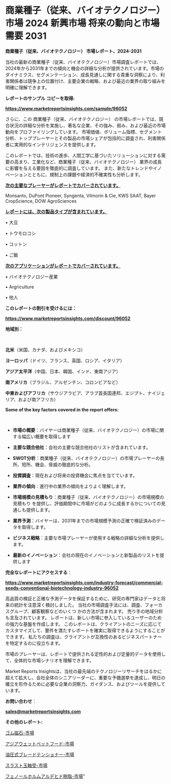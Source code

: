 # 商業種子（従来、バイオテクノロジー） 市場 2024 新興市場 将来の動向と市場需要 2031

<strong>商業種子（従来、バイオテクノロジー） 市場レポート、2024-2031</strong>

当社の最新の商業種子（従来、バイオテクノロジー）市場調査レポートでは、2024年から2031年までの傾向と機会の詳細な分析が提供されています。市場のダイナミクス、セグメンテーション、成長見通しに関する貴重な洞察により、利害関係者は競争上の位置付け、主要企業の戦略、および最近の業界の取り組みを明確に理解できます。



<strong>レポートのサンプル コピーを取得:</strong> <a href=https://www.marketreportsinsights.com/sample/96052>

<strong><u>https://www.marketreportsinsights.com/sample/96052</u></strong></a>

さらに、この 商業種子（従来、バイオテクノロジー） の市場レポートでは、競合状況の詳細な分析を実施し、著名な企業、その強み、弱み、および最近の市場動向をプロファイリングしています。 市場価値、ボリューム指標、セグメント分析、トッププレーヤーとその製品の市場シェアが包括的に調査され、利害関係者に実用的なインテリジェンスを提供します。

このレポートでは、技術の進歩、人間工学に基づいたソリューションに対する需要の高まり、工業化など、商業種子（従来、バイオテクノロジー） 業界の成長に影響を与える要因を徹底的に調査しています。 また、新たなトレンドやイノベーションとともに、規制上の課題や経済的不確実性も分析します。



<strong><u>次の主要なプレーヤーがレポートでカバーされています。</u></strong>

Monsanto, DuPont Pioneer, Syngenta, Vilmorin & Cie, KWS SAAT, Bayer CropScience, DOW AgroSciences



<strong><u><b>レポートには、次の製品タイプが含まれています。</b></u></strong>

• 大豆

• トウモロコシ

• コットン

• ご飯



<strong><u><b>次のアプリケーションがレポートでカバーされています。</b></u></strong>

• バイオテクノロジー産業

• Argriculture

• 他人



<strong><b>このレポートの割引を受けるには：</b></strong>

<a href=https://www.marketreportsinsights.com/discount/96052>

<strong><u>https://www.marketreportsinsights.com/discount/96052</u></strong></a>



<strong>地域別：</strong>

<strong> </strong>



<strong>北米</strong>（米国、カナダ、およびメキシコ）



<strong>ヨーロッパ</strong>（ドイツ、フランス、英国、ロシア、イタリア）



<strong>アジア太平洋</strong>（中国、日本、韓国、インド、東南アジア）



<strong>南アメリカ</strong>（ブラジル、アルゼンチン、コロンビアなど）



<strong>中東およびアフリカ</strong>（サウジアラビア、アラブ首長国連邦、エジプト、ナイジェリア、および南アフリカ）



<strong>Some of the key factors covered in the report offers:</strong>

<strong> </strong>
<ul>
  <li>

<strong>市場の概要</strong>：バイヤーは商業種子（従来、バイオテクノロジー）の市場に関する幅広い概要を取得します</li>
  <li>

<strong>主要な競合他社</strong>：会社の主要な競合他社のリストが含まれています。</li>
  <li>

<strong>SWOT分析</strong>：商業種子（従来、バイオテクノロジー）の市場プレーヤーの長所、短所、機会、脅威の徹底的な分析。</li>
  <li>

<strong>投資調査</strong>：現在および将来の投資機会に焦点を当てています。</li>
  <li>

<strong>業界の傾向</strong>：進行中の業界の傾向をよりよく理解します。</li>
  <li>

<strong>市場規模の見積もり</strong>：商業種子（従来、バイオテクノロジー）の市場規模の見積もり を提供し、評価期間中に市場がどのように成長するかについての見通しも提供します。</li>
  <li>

<strong>業界予測</strong>：バイヤーは、2031年までの市場規模予測の正確で検証済みのデータを取得します。</li>
  <li>

<strong>ビジネス戦略</strong>：主要な市場プレーヤーが使用する戦略の詳細な分析を提供します。</li>
  <li>

<strong>最新のイノベーション</strong>：会社の現在のイノベーションと新製品のリストを提供します</li>
</ul>


<strong>完全なレポートにアクセスする</strong>：

<a href=https://www.marketreportsinsights.com/industry-forecast/commercial-seeds-conventional-biotechnology-industry-96052>

<strong><u>https://www.marketreportsinsights.com/industry-forecast/commercial-seeds-conventional-biotechnology-industry-96052</u></strong></a>

高品質の検証と正確な予測データを保証するために、研究の専門家はデータと将来の統計を注意深く検討しました。 当社の市場調査手法には、調査、フォーカスグループ、顧客観察などのいくつ かの方法が含まれます。 売り手の地域分析も言及されています。 レポートは、新しい市場に参入しているユーザーのための強力な基盤を作成します。 このレポートは、クライアントのニーズに応じてカスタマイズして、要件を満たすレポートを確実に取得できるようにすることができます。 私たちの調査は、クライアントが互換性のあるビジネスパートナーを特定するのに役立ちます。

市場のプレーヤーは、レポートで提供される定性的および定量的データを使用して、全体的な市場シナリオを理解できます。

Market Reports Insightsは、当社の最先端のテクノロジーリサーチをはるかに超えて拡大し、会社全体のシニアリーダーに、重要な予備選挙を達成し、明日の確立を形作るために必要な企業の洞察力、ガイダンス、およびツールを提供しています。



<strong><b>お問い合わせ</b></strong>：

<a href=mailto:sales@marketreportsinsights.com>

<strong><u>sales@marketreportsinsights.com</u></strong></a>



<strong>その他のレポート:</strong>

<a href=https://www.linkedin.com/pulse/ゴム磁石-市場-2023-年のダイナミクスとビジネストレンド-2030-pr-news-hub-1y9bf/>ゴム磁石-市場</a>

<a href=https://www.linkedin.com/pulse/アジアウェットペットフード-市場-2023-収益と成長ドライバー-2030-8tohf/>アジアウェットペットフード-市場</a>

<a href=https://www.linkedin.com/pulse/油圧式ブレードテンショナー-市場-2023-最新の-cagr-および成長分析-t1hzf/>油圧式ブレードテンショナー-市場</a>

<a href=https://www.linkedin.com/pulse/スラスト玉軸受-市場-2023-年のダイナミクスとビジネストレンド-2030-gsdnf/>スラスト玉軸受-市場</a>

<a href=https://www.linkedin.com/pulse/フェノールホルムアルデヒド樹脂-市場-2023-総利益と主要ベンダー-pplif/>フェノールホルムアルデヒド樹脂-市場</a>"
